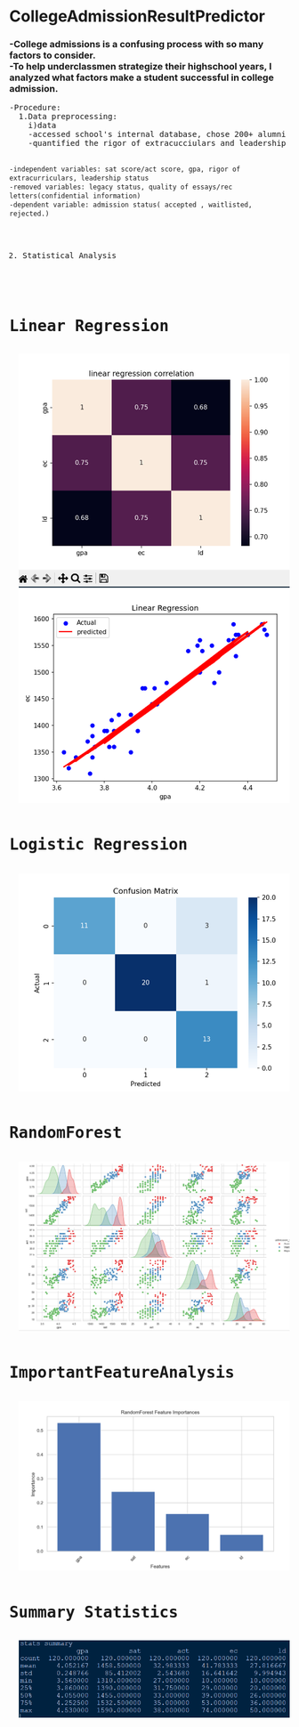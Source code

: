 # CollegeAdmissionResultPredictor

<h3>-College admissions is a confusing process with so many factors to consider.<br>
-To help underclassmen strategize their highschool years, I analyzed what factors make a student successful in college admission.</h3>
<pre>
-Procedure:
  1.Data preprocessing:
    i)data
    -accessed school's internal database, chose 200+ alumni data points.
    -quantified the rigor of extracucciulars and leadership skills with a formula.

    -independent variables: sat score/act score, gpa, rigor of extracurriculars, leadership status
    -removed variables: legacy status, quality of essays/rec letters(confidential information)
    -dependent variable: admission status( accepted , waitlisted, rejected.)

  2. Statistical Analysis
  <h1>Linear Regression</h1>
  <img src = "imgs_readme/lr_corr_heatmap.png"></img>
  <img src = "imgs_readme/lr_graph.png"></img>
  <h1>Logistic Regression</h1>
  <img src = "imgs_readme/LrConfusionMatrix.png" ></img>
  <h1>RandomForest</h1>
  <img src = "imgs_readme/RandomForestResults.png"></img>
  <h1>ImportantFeatureAnalysis</h1>
  <img src = "imgs_readme/FeatureImportancesRf.png"></img>
  <h1>Summary Statistics</h1>
  <img src= "imgs_readme/stats.png"></img>
   <pre>
